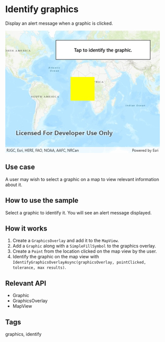 # Identify graphics

Display an alert message when a graphic is clicked.

![screenshot](IdentifyGraphics.jpg)

## Use case

A user may wish to select a graphic on a map to view relevant information about it.

## How to use the sample

Select a graphic to identify it. You will see an alert message displayed.

## How it works

1. Create a `GraphicsOverlay` and add it to the `MapView`.
2. Add a `Graphic` along with a `SimpleFillSymbol` to the graphics overlay.
3. Create a `Point` from the location clicked on the map view by the user.
4. Identify the graphic on the map view with `IdentifyGraphicsOverlayAsync(graphicsOverlay, pointClicked, tolerance, max results)`.

## Relevant API

* Graphic
* GraphicsOverlay
* MapView

## Tags

graphics, identify
